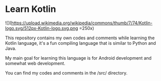 # Learn Kotlin

![](https://upload.wikimedia.org/wikipedia/commons/thumb/7/74/Kotlin-logo.svg/512px-Kotlin-logo.svg.png =250x)


This repository contains my own codes and comments while learning the Kotlin language, it's a fun compiling language that is similar to Python and Java.

My main goal for learning this language is for Android development and somewhat web development.

You can find my codes and comments in the /src/ directory.
